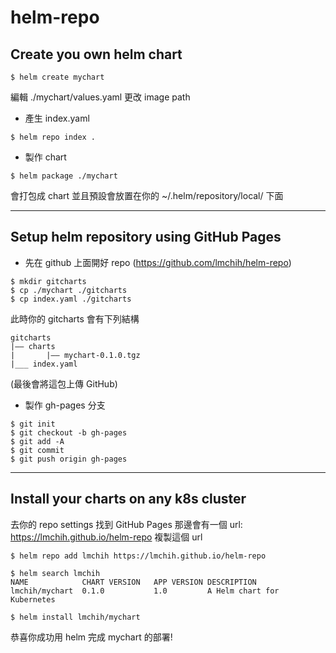 # helm-repo


## Create you own helm chart
```
$ helm create mychart
```


編輯 ./mychart/values.yaml 更改 image path


* 產生 index.yaml
```
$ helm repo index .
``` 


* 製作 chart
```
$ helm package ./mychart
``` 
會打包成 chart 並且預設會放置在你的 ~/.helm/repository/local/ 下面


---
## Setup helm repository using GitHub Pages
* 先在 github 上面開好 repo (https://github.com/lmchih/helm-repo)
```
$ mkdir gitcharts 
$ cp ./mychart ./gitcharts
$ cp index.yaml ./gitcharts
```

此時你的 gitcharts 會有下列結構
```
gitcharts
|—— charts
|       |—— mychart-0.1.0.tgz
|___ index.yaml
```
(最後會將這包上傳 GitHub)

* 製作 gh-pages 分支
```
$ git init
$ git checkout -b gh-pages
$ git add -A
$ git commit
$ git push origin gh-pages
```

---
## Install your charts on any k8s cluster
去你的 repo settings 找到 GitHub Pages 那邊會有一個 url: https://lmchih.github.io/helm-repo
複製這個 url

```
$ helm repo add lmchih https://lmchih.github.io/helm-repo
```

```
$ helm search lmchih
NAME          	CHART VERSION	APP VERSION	DESCRIPTION                
lmchih/mychart	0.1.0        	1.0        	A Helm chart for Kubernetes
```

```
$ helm install lmchih/mychart
``` 
恭喜你成功用 helm 完成 mychart 的部署!
 
